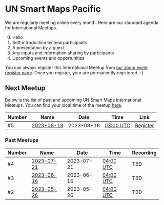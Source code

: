 # UN Smart Maps Pacific

We are regularly meeting online every month. Here are our standard agenda for International Meetups.

0. Hello
1. Self-introduction by new participants
2. A presentation by a guest
3. Any inputs and information sharing by participants
4. Upcoming events and opportunities

You can always register this International Meetup from [our zoom event register page](https://ucla.zoom.us/meeting/register/tJcoc-mvrTovG920aIcgb-64RaKdVWKTb1Ik). Once you register, your are permanently registered ;-)

## Next Meetup
Below is the list of past and upcoming UN Smart Maps International Meetups. You can find your local time of the meetup [here](https://www.timeanddate.com/worldclock/fixedtime.html?msg=UN+Smart+Maps+International+Meetup&iso=20230721T04&p1=1440&ah=1).

Number | Name | Date | Time | Link
|-------|------|------|------|------|
#5 | [2023-08-18](./2023-08-18.md) | 2023-08-18 | [03:00 UTC](https://www.timeanddate.com/worldclock/fixedtime.html?msg=UN+Smart+Maps+International+Meetup&iso=20230721T04&p1=1440&ah=1) | [Register](https://ucla.zoom.us/meeting/register/tJcoc-mvrTovG920aIcgb-64RaKdVWKTb1Ik)

### Past Meetups
Number | Name | Date | Time | Recording
|-------|------|------|------|------|
#4 | [2023-07-21](./2023-07-21.md) | 2023-07-21 | [04:00 UTC](https://www.timeanddate.com/worldclock/fixedtime.html?msg=UN+Smart+Maps+International+Meetup&iso=20230721T04&p1=1440&ah=1) | TBD
#3 | [2023-06-16](./2023-06-16.md) | 2023-06-16 | [04:00 UTC](https://www.timeanddate.com/worldclock/fixedtime.html?msg=UN+Smart+Maps+International+Meetup&iso=20230526T04&p1=1440&ah=1) | TBD
#2 | [2023-05-26](./2023-05-26.md) | 2023-05-26 | [04:00 UTC](https://www.timeanddate.com/worldclock/fixedtime.html?msg=UN+Smart+Maps+International+Meetup&iso=20230526T04&p1=1440&ah=1) | TBD

